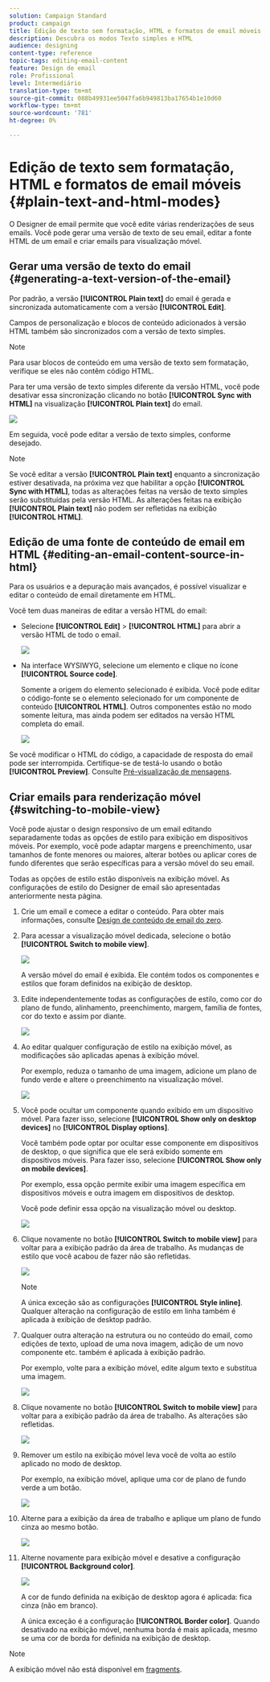 ```yaml
---
solution: Campaign Standard
product: campaign
title: Edição de texto sem formatação, HTML e formatos de email móveis
description: Descubra os modos Texto simples e HTML
audience: designing
content-type: reference
topic-tags: editing-email-content
feature: Design de email
role: Profissional
level: Intermediário
translation-type: tm+mt
source-git-commit: 088b49931ee5047fa6b949813ba17654b1e10d60
workflow-type: tm+mt
source-wordcount: '781'
ht-degree: 0%

---
```



# Edição de texto sem formatação, HTML e formatos de email móveis {#plain-text-and-html-modes}

O Designer de email permite que você edite várias renderizações de seus emails. Você pode gerar uma versão de texto de seu email, editar a fonte HTML de um email e criar emails para visualização móvel.

## Gerar uma versão de texto do email {#generating-a-text-version-of-the-email}

Por padrão, a versão **[!UICONTROL Plain text]** do email é gerada e sincronizada automaticamente com a versão **[!UICONTROL Edit]**.

Campos de personalização e blocos de conteúdo adicionados à versão HTML também são sincronizados com a versão de texto simples.

>[!NOTE]
>
>Para usar blocos de conteúdo em uma versão de texto sem formatação, verifique se eles não contêm código HTML.

Para ter uma versão de texto simples diferente da versão HTML, você pode desativar essa sincronização clicando no botão **[!UICONTROL Sync with HTML]** na visualização **[!UICONTROL Plain text]** do email.

![](assets/email_designer_textversion.png)

Em seguida, você pode editar a versão de texto simples, conforme desejado.

>[!NOTE]
>
>Se você editar a versão **[!UICONTROL Plain text]** enquanto a sincronização estiver desativada, na próxima vez que habilitar a opção **[!UICONTROL Sync with HTML]**, todas as alterações feitas na versão de texto simples serão substituídas pela versão HTML. As alterações feitas na exibição **[!UICONTROL Plain text]** não podem ser refletidas na exibição **[!UICONTROL HTML]**.

## Edição de uma fonte de conteúdo de email em HTML {#editing-an-email-content-source-in-html}

Para os usuários e a depuração mais avançados, é possível visualizar e editar o conteúdo de email diretamente em HTML.

Você tem duas maneiras de editar a versão HTML do email:

* Selecione **[!UICONTROL Edit]** > **[!UICONTROL HTML]** para abrir a versão HTML de todo o email.

   ![](assets/email_designer_html1.png)

* Na interface WYSIWYG, selecione um elemento e clique no ícone **[!UICONTROL Source code]**.

   Somente a origem do elemento selecionado é exibida. Você pode editar o código-fonte se o elemento selecionado for um componente de conteúdo **[!UICONTROL HTML]**. Outros componentes estão no modo somente leitura, mas ainda podem ser editados na versão HTML completa do email.

   ![](assets/email_designer_html2.png)

Se você modificar o HTML do código, a capacidade de resposta do email pode ser interrompida. Certifique-se de testá-lo usando o botão **[!UICONTROL Preview]**. Consulte [Pré-visualização de mensagens](../../sending/using/previewing-messages.md).

## Criar emails para renderização móvel {#switching-to-mobile-view}

Você pode ajustar o design responsivo de um email editando separadamente todas as opções de estilo para exibição em dispositivos móveis. Por exemplo, você pode adaptar margens e preenchimento, usar tamanhos de fonte menores ou maiores, alterar botões ou aplicar cores de fundo diferentes que serão específicas para a versão móvel do seu email.

Todas as opções de estilo estão disponíveis na exibição móvel. As configurações de estilo do Designer de email são apresentadas anteriormente nesta página.

1. Crie um email e comece a editar o conteúdo. Para obter mais informações, consulte [Design de conteúdo de email do zero](../../designing/using/designing-from-scratch.md#designing-an-email-content-from-scratch).
1. Para acessar a visualização móvel dedicada, selecione o botão **[!UICONTROL Switch to mobile view]**.

   ![](assets/email_designer_mobile_view_switch.png)

   A versão móvel do email é exibida. Ele contém todos os componentes e estilos que foram definidos na exibição de desktop.

1. Edite independentemente todas as configurações de estilo, como cor do plano de fundo, alinhamento, preenchimento, margem, família de fontes, cor do texto e assim por diante.

   ![](assets/email_designer_mobile_view.png)

1. Ao editar qualquer configuração de estilo na exibição móvel, as modificações são aplicadas apenas à exibição móvel.

   Por exemplo, reduza o tamanho de uma imagem, adicione um plano de fundo verde e altere o preenchimento na visualização móvel.

   ![](assets/email_designer_mobile_view_change.png)

1. Você pode ocultar um componente quando exibido em um dispositivo móvel. Para fazer isso, selecione **[!UICONTROL Show only on desktop devices]** no **[!UICONTROL Display options]**.

   Você também pode optar por ocultar esse componente em dispositivos de desktop, o que significa que ele será exibido somente em dispositivos móveis. Para fazer isso, selecione **[!UICONTROL Show only on mobile devices]**.

   Por exemplo, essa opção permite exibir uma imagem específica em dispositivos móveis e outra imagem em dispositivos de desktop.

   Você pode definir essa opção na visualização móvel ou desktop.

   ![](assets/email_designer_mobile_hide.png)

1. Clique novamente no botão **[!UICONTROL Switch to mobile view]** para voltar para a exibição padrão da área de trabalho. As mudanças de estilo que você acabou de fazer não são refletidas.

   ![](assets/email_designer_mobile_view_desktop_no-change.png)

   >[!NOTE]
   >
   >A única exceção são as configurações **[!UICONTROL Style inline]**. Qualquer alteração na configuração de estilo em linha também é aplicada à exibição de desktop padrão.

1. Qualquer outra alteração na estrutura ou no conteúdo do email, como edições de texto, upload de uma nova imagem, adição de um novo componente etc. também é aplicada à exibição padrão.

   Por exemplo, volte para a exibição móvel, edite algum texto e substitua uma imagem.

   ![](assets/email_designer_mobile_view_change_content.png)

1. Clique novamente no botão **[!UICONTROL Switch to mobile view]** para voltar para a exibição padrão da área de trabalho. As alterações são refletidas.

   ![](assets/email_designer_mobile_view_desktop_content-change.png)

1. Remover um estilo na exibição móvel leva você de volta ao estilo aplicado no modo de desktop.

   Por exemplo, na exibição móvel, aplique uma cor de plano de fundo verde a um botão.

   ![](assets/email_designer_mobile_view_background_mobile.png)

1. Alterne para a exibição da área de trabalho e aplique um plano de fundo cinza ao mesmo botão.

   ![](assets/email_designer_mobile_view_background_desktop.png)

1. Alterne novamente para exibição móvel e desative a configuração **[!UICONTROL Background color]**.

   ![](assets/email_designer_mobile_view_background_mobile_disabled.png)

   A cor de fundo definida na exibição de desktop agora é aplicada: fica cinza (não em branco).

   A única exceção é a configuração **[!UICONTROL Border color]**. Quando desativado na exibição móvel, nenhuma borda é mais aplicada, mesmo se uma cor de borda for definida na exibição de desktop.

>[!NOTE]
>
>A exibição móvel não está disponível em [fragments](../../designing/using/using-reusable-content.md#about-fragments).
